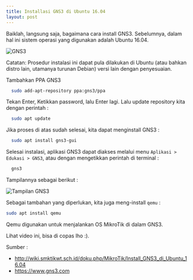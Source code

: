 ```yaml
---
title: Installasi GNS3 di Ubuntu 16.04
layout: post
---
```


Baiklah, langsung saja, bagaimana cara install GNS3. Sebelumnya, dalam hal ini sistem operasi yang digunakan adalah Ubuntu 16.04.

![GNS3](https://gh.iqbal.id/blog/img/gns3-1.png)

Catatan: Prosedur instalasi ini dapat pula dilakukan di Ubuntu (atau bahkan distro lain, utamanya turunan Debian) versi lain dengan penyesuaian.

Tambahkan PPA GNS3

``` bash
  sudo add-apt-repository ppa:gns3/ppa
```

Tekan Enter, Ketikkan password, lalu Enter lagi. Lalu update repository kita dengan perintah :

``` bash
  sudo apt update
```

Jika proses di atas sudah selesai, kita dapat menginstall GNS3 :

``` bash
  sudo apt install gns3-gui
```

Selesai instalasi, aplikasi GNS3 dapat diakses melalui menu `Aplikasi > Edukasi > GNS3`, atau dengan mengetikkan perintah di terminal :

``` bash
  gns3
```

Tampilannya sebagai berikut :

![Tampilan GNS3](https://gh.iqbal.id/blog/img/gns3-2.png)

Sebagai tambahan yang diperlukan, kita juga meng-install `qemu` :

``` bash
sudo apt install qemu
```

Qemu digunakan untuk menjalankan OS MikroTik di dalam GNS3.

Lihat video ini, bisa di copas lho :).

<script type="text/javascript" src="https://asciinema.org/a/136309.js" id="asciicast-136309" async></script>

Sumber :
- http://wiki.smktikwt.sch.id/doku.php/MikroTik/Install_GNS3_di_Ubuntu_16.04
- https://www.gns3.com
